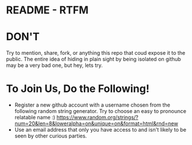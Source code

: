 # README - RTFM

DON'T
=====
Try to mention, share, fork, or anything this repo that coud expose it to the public.
The entire idea of hiding in plain sight by being isolated on github may be a very bad one, but hey, lets try.

To Join Us, Do the Following!
=============================

- Register a new github account with a username chosen from the following random string generator. Try to choose an easy to pronounce relatable name :) https://www.random.org/strings/?num=20&len=8&loweralpha=on&unique=on&format=html&rnd=new
- Use an email address that only you have access to and isn't likely to be seen by other curious parties.
